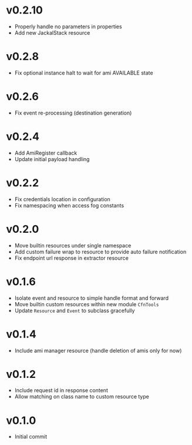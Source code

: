 # v0.2.10
* Properly handle no parameters in properties
* Add new JackalStack resource

# v0.2.8
* Fix optional instance halt to wait for ami AVAILABLE state

# v0.2.6
* Fix event re-processing (destination generation)

# v0.2.4
* Add AmiRegister callback
* Update initial payload handling

# v0.2.2
* Fix credentials location in configuration
* Fix namespacing when access fog constants

# v0.2.0
* Move builtin resources under single namespace
* Add custom failure wrap to resource to provide auto failure notification
* Fix endpoint url response in extractor resource

# v0.1.6
* Isolate event and resource to simple handle format and forward
* Move builtin custom resources within new module `CfnTools`
* Update `Resource` and `Event` to subclass gracefully

# v0.1.4
* Include ami manager resource (handle deletion of amis only for now)

# v0.1.2
* Include request id in response content
* Allow matching on class name to custom resource type

# v0.1.0
* Initial commit

